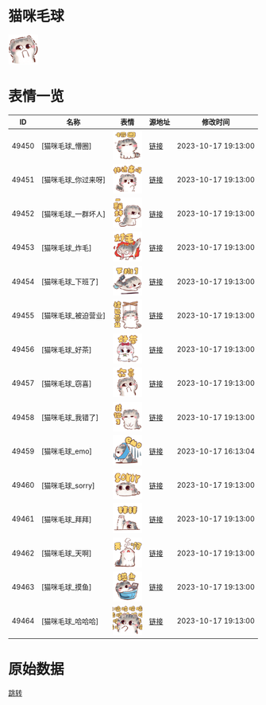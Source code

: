 # 猫咪毛球

<img src="./cover.png" height="60" alt="cover" />

# 表情一览

|ID|名称|表情|源地址|修改时间|
|----|----|----|----|----|
|49450|[猫咪毛球_懵圈]|<img src="./pic/049450_%5B猫咪毛球_懵圈%5D.png" height="60" alt="懵圈"/>|[链接](https://i0.hdslb.com/bfs/garb/bafe7d3f0213fb5475d54745732127bc207dea6b.png)|2023-10-17 19:13:00|
|49451|[猫咪毛球_你过来呀]|<img src="./pic/049451_%5B猫咪毛球_你过来呀%5D.png" height="60" alt="你过来呀"/>|[链接](https://i0.hdslb.com/bfs/garb/da1c72dee85999f74683ec5618844551fbc781e4.png)|2023-10-17 19:13:00|
|49452|[猫咪毛球_一群坏人]|<img src="./pic/049452_%5B猫咪毛球_一群坏人%5D.png" height="60" alt="一群坏人"/>|[链接](https://i0.hdslb.com/bfs/garb/c54f91951a126db5125047bf1c2268b38a082e82.png)|2023-10-17 19:13:00|
|49453|[猫咪毛球_炸毛]|<img src="./pic/049453_%5B猫咪毛球_炸毛%5D.png" height="60" alt="炸毛"/>|[链接](https://i0.hdslb.com/bfs/garb/130636a083126200eb193184750284f51247960d.png)|2023-10-17 19:13:00|
|49454|[猫咪毛球_下班了]|<img src="./pic/049454_%5B猫咪毛球_下班了%5D.png" height="60" alt="下班了"/>|[链接](https://i0.hdslb.com/bfs/garb/4592df4fc7b9a8ee6f83329caed07c17cab7034c.png)|2023-10-17 19:13:00|
|49455|[猫咪毛球_被迫营业]|<img src="./pic/049455_%5B猫咪毛球_被迫营业%5D.png" height="60" alt="被迫营业"/>|[链接](https://i0.hdslb.com/bfs/garb/c5e0d2a32ee3dea4c72b40d113a6d1bde98f6a67.png)|2023-10-17 19:13:00|
|49456|[猫咪毛球_好茶]|<img src="./pic/049456_%5B猫咪毛球_好茶%5D.png" height="60" alt="好茶"/>|[链接](https://i0.hdslb.com/bfs/garb/f81bad606307d5cc6b4636030782faecb3dcbf32.png)|2023-10-17 19:13:00|
|49457|[猫咪毛球_窃喜]|<img src="./pic/049457_%5B猫咪毛球_窃喜%5D.png" height="60" alt="窃喜"/>|[链接](https://i0.hdslb.com/bfs/garb/23620e601ddc3e1fff68e143ac9785a2d5f9fe53.png)|2023-10-17 19:13:00|
|49458|[猫咪毛球_我错了]|<img src="./pic/049458_%5B猫咪毛球_我错了%5D.png" height="60" alt="我错了"/>|[链接](https://i0.hdslb.com/bfs/garb/7b77fe77dbc63d90c094d3625fc58b79bb286cca.png)|2023-10-17 19:13:00|
|49459|[猫咪毛球_emo]|<img src="./pic/049459_%5B猫咪毛球_emo%5D.png" height="60" alt="emo"/>|[链接](https://i0.hdslb.com/bfs/garb/0e83a732f27deece2e0d265e19c45d64c91520c9.png)|2023-10-17 16:13:04|
|49460|[猫咪毛球_sorry]|<img src="./pic/049460_%5B猫咪毛球_sorry%5D.png" height="60" alt="sorry"/>|[链接](https://i0.hdslb.com/bfs/garb/d333a0540dd088f5539cc1e2228931edae342709.png)|2023-10-17 19:13:00|
|49461|[猫咪毛球_拜拜]|<img src="./pic/049461_%5B猫咪毛球_拜拜%5D.png" height="60" alt="拜拜"/>|[链接](https://i0.hdslb.com/bfs/garb/cc62ac846f0a7f2f8b8f5909a331f876d86563e6.png)|2023-10-17 19:13:00|
|49462|[猫咪毛球_天啊]|<img src="./pic/049462_%5B猫咪毛球_天啊%5D.png" height="60" alt="天啊"/>|[链接](https://i0.hdslb.com/bfs/garb/116b5a8f2c44931b34d5bd460f27440d6b0a73cc.png)|2023-10-17 19:13:00|
|49463|[猫咪毛球_摸鱼]|<img src="./pic/049463_%5B猫咪毛球_摸鱼%5D.png" height="60" alt="摸鱼"/>|[链接](https://i0.hdslb.com/bfs/garb/8e663797100723a0f9025f46af8e1eaa653a753f.png)|2023-10-17 19:13:00|
|49464|[猫咪毛球_哈哈哈]|<img src="./pic/049464_%5B猫咪毛球_哈哈哈%5D.png" height="60" alt="哈哈哈"/>|[链接](https://i0.hdslb.com/bfs/garb/21846c501b29a8f3a92c475d31fdec3e2398e303.png)|2023-10-17 19:13:00|

# 原始数据

[跳转](./raw.json)


